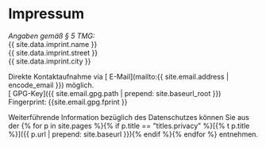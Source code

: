 # Impressum

*Angaben gemäß § 5 TMG:*  
{{ site.data.imprint.name }}  
{{ site.data.imprint.street }}  
{{ site.data.imprint.city }}  

Direkte Kontaktaufnahme via [<i class="fas fa-envelope"></i> E-Mail](mailto:{{ site.email.address | encode_email }}) möglich.  
[<i class="fas fa-key"></i> GPG-Key]({{ site.email.gpg.path  | prepend: site.baseurl_root }})  
Fingerprint: {{site.email.gpg.fprint }}

Weiterführende Information bezüglich des Datenschutzes können Sie aus der {% for p in site.pages %}{% if p.title == "titles.privacy" %}[{% t p.title %}]({{ p.url | prepend: site.baseurl }}){% endif %}{% endfor %} entnehmen.
